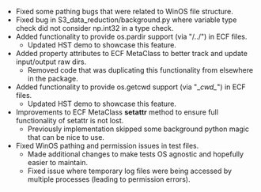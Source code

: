 - Fixed some pathing bugs that were related to WinOS file structure.
- Fixed bug in S3_data_reduction/background.py where variable type check did not consider np.int32 in a type check.
- Added functionality to provide os.pardir support (via "/../") in ECF files.
    - Updated HST demo to showcase this feature.
- Added property attributes to ECF MetaClass to better track and update input/output raw dirs.
    - Removed code that was duplicating this functionality from elsewhere in the package.
- Added functionality to provide os.getcwd support (via "\__cwd\__") in ECF files.
    - Updated HST demo to showcase this feature.
- Improvements to ECF MetaClass __setattr__ method to ensure full functionality of setattr is not lost.
    - Previously implementation skipped some background python magic that can be nice to use.
- Fixed WinOS pathing and permission issues in test files.
    - Made additional changes to make tests OS agnostic and hopefully easier to maintain.
    - Fixed issue where temporary log files were being accessed by multiple processes (leading to permission errors).

